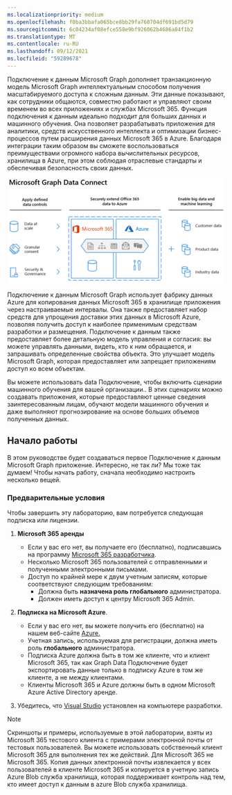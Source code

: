 ```yaml
---
ms.localizationpriority: medium
ms.openlocfilehash: f0ba3bbafa065bce8bb29fa760704df691bd5d79
ms.sourcegitcommit: 6c04234af08efce558e9bf926062b4686a84f1b2
ms.translationtype: MT
ms.contentlocale: ru-RU
ms.lasthandoff: 09/12/2021
ms.locfileid: "59289678"
---
```

<!-- markdownlint-disable MD002 MD041 -->

Подключение к данным Microsoft Graph дополняет транзакционную модель Microsoft Graph интеллектуальным способом получения масштабируемого доступа к сложным данным. Эти данные показывают, как сотрудники общаются, совместно работают и управляют своим временем во всех приложениях и службах Microsoft 365. Функция подключения к данным идеально подходит для больших данных и машинного обучения. Она позволяет разрабатывать приложения для аналитики, средств искусственного интеллекта и оптимизации бизнес-процессов путем расширения данных Microsoft 365 в Azure. Благодаря интеграции таким образом вы сможете воспользоваться преимуществами огромного набора вычислительных ресурсов, хранилища в Azure, при этом соблюдая отраслевые стандарты и обеспечивая безопасность своих данных.

![На этом изображении объясняется приложенное управление данными между Microsoft 365 данными в облаке Azure, а также выводными данными.](images/data-connect-mgdc-capabilities.png)

Подключение к данным Microsoft Graph использует фабрику данных Azure для копирования данных Microsoft 365 в хранилище приложения через настраиваемые интервалы. Она также предоставляет набор средств для упрощения доставки этих данных в Microsoft Azure, позволяя получить доступ к наиболее применимым средствам разработки и размещения. Подключение к данным также предоставляет более детальную модель управления и согласия: вы можете управлять данными, видеть, кто к ним обращается, и запрашивать определенные свойства объекта. Это улучшает модель Microsoft Graph, которая предоставляет или запрещает приложениям доступ ко всем объектам.

Вы можете использовать data Подключение, чтобы включить сценарии машинного обучения для вашей организации.. В этих сценариях можно создавать приложения, которые предоставляют ценные сведения заинтересованным лицам, обучают модели машинного обучения и даже выполняют прогнозирование на основе больших объемов полученных данных.

## <a name="get-started"></a>Начало работы

В этом руководстве будет создаваться первое Подключение к данным Microsoft Graph приложение. Интересно, не так ли? Мы тоже так думаем! Чтобы начать работу, сначала необходимо настроить несколько вещей.

### <a name="prerequisites"></a>Предварительные условия

Чтобы завершить эту лабораторию, вам потребуется следующая подписка или лицензии.

1. **Microsoft 365 аренды**

   - Если у вас его нет, вы получаете его (бесплатно), подписавшись на программу [Microsoft 365 разработчика](https://developer.microsoft.com/microsoft-365/dev-program).
   - Несколько Microsoft 365 пользователей с отправленными и полученными электронными письмами.
   - Доступ по крайней мере к двум учетным записям, которые соответствуют следующим требованиям:
      - Должна быть **назначена роль глобального** администратора.
      - Должен иметь доступ к центру Microsoft 365 Admin.

1. **Подписка на Microsoft Azure**.

   - Если у вас его нет, вы можете получить его (бесплатно) на нашем веб-сайте [Azure.](https://azure.microsoft.com/free/)
   - Учетная запись, используемая для регистрации, должна иметь роль **глобального** администратора.
   - Подписка Azure должна быть в том же клиенте, что и клиент Microsoft 365, так как Graph Data Подключение будет экспортировать данные только в подписку Azure в том же клиенте, а не между клиентами.
   - Клиенты Microsoft 365 и Azure должны быть в одном Microsoft Azure Active Directory аренде.

1. Убедитесь, что [Visual Studio](https://visualstudio.microsoft.com/vs/) установлен на компьютере разработки.

> [!NOTE]
> Скриншоты и примеры, используемые в этой лаборатории, взяты из Microsoft 365 тестового клиента с примерами электронной почты от тестовых пользователей. Вы можете использовать собственный клиент Microsoft 365 для выполнения тех же действий. Для Microsoft 365 не Microsoft 365. Копия данных электронной почты извлекается у всех пользователей в клиенте Microsoft 365 и копируется в учетную запись Azure Blob служба хранилища, которая поддерживает контроль над тем, кто имеет доступ к данным в azure Blob служба хранилища.
